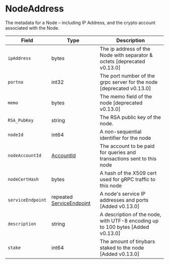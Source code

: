 # NodeAddress

The metadata for a Node – including IP Address, and the crypto account associated with the Node.

| Field             | Type                                           | Description                                                                                                                                                                       |
| ----------------- | ---------------------------------------------- | --------------------------------------------------------------------------------------------------------------------------------------------------------------------------------- |
| `ipAddress`       | bytes                                          | The ip address of the Node with separator & octets \[deprecated v0.13.0] |
| `portno`          | int32                                          | The port number of the grpc server for the node \[deprecated v0.13.0]                        |
| `memo`            | bytes                                          | The memo field of the node \[deprecated v0.13.0]                                             |
| `RSA_PubKey`      | string                                         | The RSA public key of the node.                                                                                                                                   |
| `nodeId`          | int64                                          | A non-sequential identifier for the node                                                                                                                                          |
| `nodeAccountId`   | [AccountId](accountid.md)                      | The account to be paid for queries and transactions sent to this node                                                                                                             |
| `nodeCertHash`    | bytes                                          | A hash of the X509 cert used for gRPC traffic to this node                                                                                                                        |
| `serviceEndpoint` | repeated [ServiceEndpoint](serviceendpoint.md) | A node's service IP addresses and ports \[Added v0.13.0]                                     |
| `description`     | string                                         | A description of the node, with UTF-8 encoding up to 100 bytes \[Added v0.13.0]              |
| `stake`           | int64                                          | The amount of tinybars staked to the node \[Added v0.13.0]                                   |
